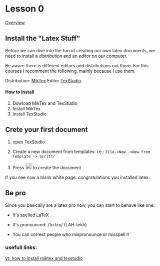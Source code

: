 # Lesson 0
[Overview](../../)
## Install the "Latex Stuff"
Before we can dive into the fun of creating our own latex documents, we need to install a *distribution* and an *editor* on our computer.

Be aware there is different editors and distributions out there.
For this courses I recomment the following, mainly because I use them.



Distribution:
[MikTex](https://miktex.org/download)
Editor
[TexStudio](https://www.texstudio.org/).

#### How to install

1. Dowload MikTex and TexStudio
2. Install MikTex
3. Install TexStudio


## Crete your first document


1. open TexStudio
2. Create a new document from templates:
i.e.:
`File->New ->New From Template -> Scrlttr`

3. Press <img src="https://www.wpclipart.com/signs_symbol/arrows/button_arrows/play_buttons/fast_forward_button.png" width="20" height="20" />
to create the document

If you see now a blank white page: congratulations
you installed latex.

## Be pro
Since you basically are  a latex pro now, you can start to behave like one:

 * It's spelled LaTeX
 
 * It's pronounced: /ˈlɑːtɛx/ (LAH-tekh)
 
 * You can correct people who mispronounce or 	misspell it

### usefull links:
[yt: how to install miktex and texstudio](https://www.youtube.com/results?search_query=how+to+install+miktex+and+texstudio)
